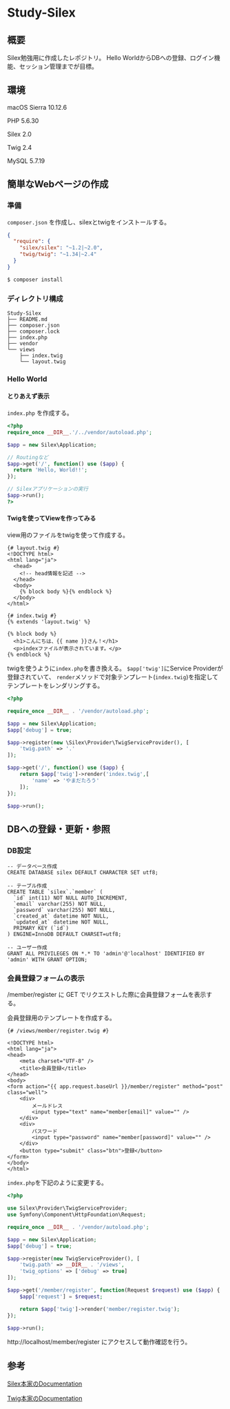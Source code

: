 # Study-Silex
## 概要
Silex勉強用に作成したレポジトリ。
Hello WorldからDBへの登録、ログイン機能、セッション管理までが目標。

## 環境
macOS Sierra 10.12.6

PHP 5.6.30

Silex 2.0

Twig 2.4

MySQL 5.7.19

## 簡単なWebページの作成
### 準備
 `composer.json` を作成し、silexとtwigをインストールする。

```json
{
  "require": {
    "silex/silex": "~1.2|~2.0",
    "twig/twig": "~1.34|~2.4"
  }
}
```

```bash 
$ composer install
```

### ディレクトリ構成
```
Study-Silex
├── README.md
├── composer.json
├── composer.lock
├── index.php
├── vendor
└── views
    ├── index.twig
    └── layout.twig
```

### Hello World
#### とりあえず表示
`index.php` を作成する。

```php
<?php
require_once __DIR__.'/../vendor/autoload.php';

$app = new Silex\Application;

// Routingなど
$app->get('/', function() use ($app) {
  return 'Hello, World!!';
});

// Silexアプリケーションの実行
$app->run();
?>
```

#### Twigを使ってViewを作ってみる
view用のファイルをtwigを使って作成する。

```
{# layout.twig #}
<!DOCTYPE html>
<html lang="ja">
  <head>
    <!-- head情報を記述 -->
  </head>
  <body>
    {% block body %}{% endblock %}
  </body>
</html>
```

```
{# index.twig #}
{% extends 'layout.twig' %}

{% block body %}
  <h1>こんにちは、{{ name }}さん！</h1>
  <p>indexファイルが表示されています。</p>
{% endblock %}
```

twigを使うように`index.php`を書き換える。
`$app['twig']`にService Providerが登録されていて、
`render`メソッドで対象テンプレート(`index.twig`)を指定して
テンプレートをレンダリングする。	
```php
<?php

require_once __DIR__ . '/vendor/autoload.php';

$app = new Silex\Application;
$app['debug'] = true;

$app->register(new \Silex\Provider\TwigServiceProvider(), [
    'twig.path' => '.'
]);

$app->get('/', function() use ($app) {
    return $app['twig']->render('index.twig',[
        'name' => 'やまだたろう'
    ]);
});

$app->run();

```

## DBへの登録・更新・参照
### DB設定
```mysql
-- データベース作成
CREATE DATABASE silex DEFAULT CHARACTER SET utf8;
 
-- テーブル作成
CREATE TABLE `silex`.`member` (
  `id` int(11) NOT NULL AUTO_INCREMENT,
  `email` varchar(255) NOT NULL,
  `password` varchar(255) NOT NULL,
  `created_at` datetime NOT NULL,
  `updated_at` datetime NOT NULL,
  PRIMARY KEY (`id`)
) ENGINE=InnoDB DEFAULT CHARSET=utf8;
 
-- ユーザー作成
GRANT ALL PRIVILEGES ON *.* TO 'admin'@'localhost' IDENTIFIED BY 'admin' WITH GRANT OPTION;
```
### 会員登録フォームの表示
/member/register に GET でリクエストした際に会員登録フォームを表示する。

会員登録用のテンプレートを作成する。
```twig
{# /views/member/register.twig #}

<!DOCTYPE html>
<html lang="ja">
<head>
    <meta charset="UTF-8" />
    <title>会員登録</title>
</head>
<body>
<form action="{{ app.request.baseUrl }}/member/register" method="post" class="well">
    <div>
        メールドレス
        <input type="text" name="member[email]" value="" />
    </div>
    <div>
        パスワード
        <input type="password" name="member[password]" value="" />
    </div>
    <button type="submit" class="btn">登録</button>
</form>
</body>
</html>
```

`index.php`を下記のように変更する。

```php
<?php

use Silex\Provider\TwigServiceProvider;
use Symfony\Component\HttpFoundation\Request;

require_once __DIR__ . '/vendor/autoload.php';

$app = new Silex\Application;
$app['debug'] = true;

$app->register(new TwigServiceProvider(), [
    'twig.path' => __DIR__ . '/views',
    'twig_options' => ['debug' => true]
]);

$app->get('/member/register', function(Request $request) use ($app) {
    $app['request'] = $request;

    return $app['twig']->render('member/register.twig');
});

$app->run();
```

http://localhost/member/register にアクセスして動作確認を行う。


## 参考
[Silex本家のDocumentation](https://silex.symfony.com/doc/2.0/)

[Twig本家のDocumentation](https://twig.symfony.com/doc/2.x/)
